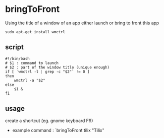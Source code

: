 # bringToFront

Using the title of a window of an app either launch or bring to front this app

```
sudo apt-get install wmctrl
```

## script

```
#!/bin/bash
# $1 : command to launch
# $2 : part of the window title (unique enough)
if [ `wmctrl -l | grep -c "$2"` != 0 ] 
then
    wmctrl -a "$2"
else
    $1 &
fi
```

## usage

create a shortcut (eg. gnome keyboard F9)

- example command : `bringToFront tilix "Tilix"
